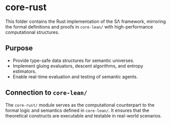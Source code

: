 # core-rust

This folder contains the Rust implementation of the SΛ framework, mirroring the formal definitions and proofs in `core-lean/` with high-performance computational structures.

## Purpose

- Provide type-safe data structures for semantic universes.
- Implement gluing evaluators, descent algorithms, and entropy estimators.
- Enable real-time evaluation and testing of semantic agents.

## Connection to `core-lean/`

The `core-rust/` module serves as the computational counterpart to the formal logic and semantics defined in `core-lean/`. It ensures that the theoretical constructs are executable and testable in real-world scenarios.